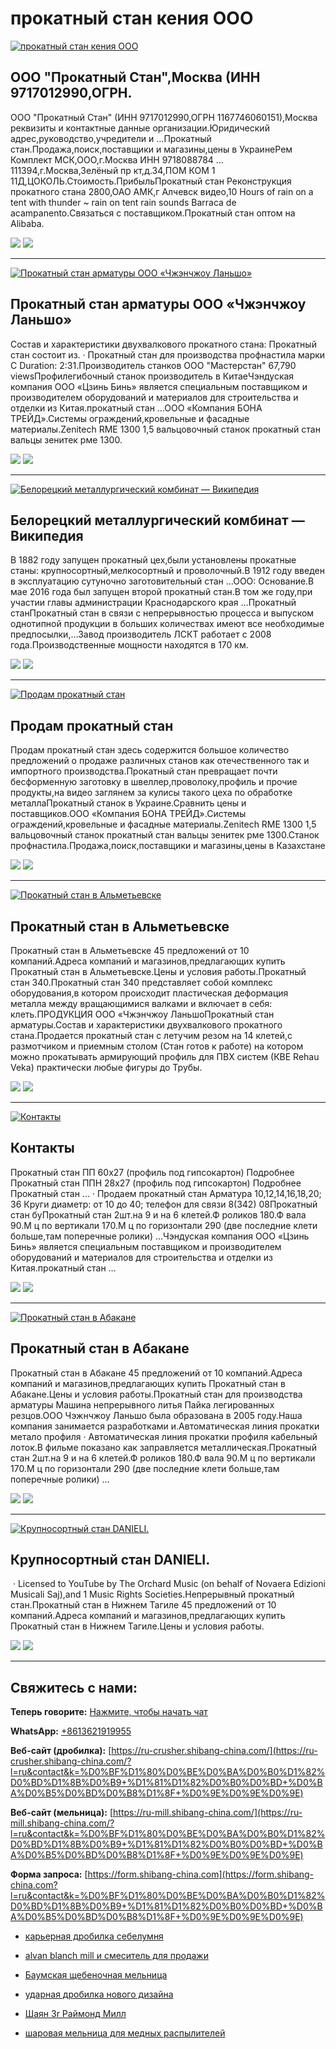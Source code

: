 # прокатный стан кения ООО

<a href="https://swt.shibang-china.com/?l=ru&img&k=%D0%BF%D1%80%D0%BE%D0%BA%D0%B0%D1%82%D0%BD%D1%8B%D0%B9+%D1%81%D1%82%D0%B0%D0%BD+%D0%BA%D0%B5%D0%BD%D0%B8%D1%8F+%D0%9E%D0%9E%D0%9E" target="_blank">![прокатный стан кения ООО](http://static.shibang-china.com/all-800x300/906.jpg)</a>

## ООО &quot;Прокатный Стан&quot;,Москва (ИНН 9717012990,ОГРН.
ООО &quot;Прокатный Стан&quot; (ИНН 9717012990,ОГРН 1167746060151),Москва реквизиты и контактные данные организации.Юридический адрес,руководство,учредители и …Прокатный стан.Продажа,поиск,поставщики и магазины,цены в УкраинеРем Комплект МСК,ООО,г.Москва ИНН 9718088784 …111394,г.Москва,Зелёный пр кт,д.34,ПОМ КОМ 1 11Д,ЦОКОЛЬ.Стоимость.ПрибыльПрокатный стан Реконструкция прокатного стана 2800,ОАО АМК,г Алчевск видео,10 Hours of rain on a tent with thunder ~ rain on tent rain sounds Barraca de acampanento.Связаться с поставщиком.Прокатный стан оптом на Alibaba.


<a href="https://whatsapp.shibangsoft.com/WhatsApp.php" target="_blank" title="WhatsApp">![](http://static.shibang-china.com/icon/whatsapp.png)</a> <a href="https://swt.shibang-china.com/?l=ru&icon&k=%D0%BF%D1%80%D0%BE%D0%BA%D0%B0%D1%82%D0%BD%D1%8B%D0%B9+%D1%81%D1%82%D0%B0%D0%BD+%D0%BA%D0%B5%D0%BD%D0%B8%D1%8F+%D0%9E%D0%9E%D0%9E" target="_blank">![](http://static.shibang-china.com/icon/chat-ru.png)</a>

---

<a href="https://swt.shibang-china.com/?l=ru&img&k=%D0%BF%D1%80%D0%BE%D0%BA%D0%B0%D1%82%D0%BD%D1%8B%D0%B9+%D1%81%D1%82%D0%B0%D0%BD+%D0%BA%D0%B5%D0%BD%D0%B8%D1%8F+%D0%9E%D0%9E%D0%9E" target="_blank">![Прокатный стан арматуры ООО &#171;Чжэнчжоу Ланьшо&#187;](http://static.shibang-china.com/all-800x300/795.jpg)</a>

## Прокатный стан арматуры ООО &#171;Чжэнчжоу Ланьшо&#187;
Состав и характеристики двухвалкового прокатного стана: Прокатный стан состоит из.&nbsp;&#0183;&#32;Прокатный стан для производства профнастила марки C Duration: 2:31.Производитель станков ООО &quot;Мастерстан&quot; 67,790 viewsПрофилегибочный станок производитель в КитаеЧэндуская компания ООО &#171;Цзинь Бинь&#187; является специальным поставщиком и производителем оборудований и материалов для строительства и отделки из Китая.прокатный стан …ООО &#171;Компания БОНА ТРЕЙД&#187;.Системы ограждений,кровельные и фасадные материалы.Zenitech RME 1300 1,5 вальцовочный станок прокатный стан вальцы зенитек рме 1300.


<a href="https://whatsapp.shibangsoft.com/WhatsApp.php" target="_blank" title="WhatsApp">![](http://static.shibang-china.com/icon/whatsapp.png)</a> <a href="https://swt.shibang-china.com/?l=ru&icon&k=%D0%BF%D1%80%D0%BE%D0%BA%D0%B0%D1%82%D0%BD%D1%8B%D0%B9+%D1%81%D1%82%D0%B0%D0%BD+%D0%BA%D0%B5%D0%BD%D0%B8%D1%8F+%D0%9E%D0%9E%D0%9E" target="_blank">![](http://static.shibang-china.com/icon/chat-ru.png)</a>

---

<a href="https://swt.shibang-china.com/?l=ru&img&k=%D0%BF%D1%80%D0%BE%D0%BA%D0%B0%D1%82%D0%BD%D1%8B%D0%B9+%D1%81%D1%82%D0%B0%D0%BD+%D0%BA%D0%B5%D0%BD%D0%B8%D1%8F+%D0%9E%D0%9E%D0%9E" target="_blank">![Белорецкий металлургический комбинат — Википедия](http://static.shibang-china.com/all-800x300/834.jpg)</a>

## Белорецкий металлургический комбинат — Википедия
В 1882 году запущен прокатный цех,были установлены прокатные станы: крупносортный,мелкосортный и проволочный.В 1912 году введен в эксплуатацию сутуночно заготовительный стан …ООО: Основание.В мае 2016 года был запущен второй прокатный стан.В том же году,при участии главы администрации Краснодарского края …Прокатный станПрокатный стан в связи с непрерывностью процесса и выпуском однотипной продукции в больших количествах имеют все необходимые предпосылки,…Завод производитель ЛСКТ работает с 2008 года.Производственные мощности находятся в 170 км.


<a href="https://whatsapp.shibangsoft.com/WhatsApp.php" target="_blank" title="WhatsApp">![](http://static.shibang-china.com/icon/whatsapp.png)</a> <a href="https://swt.shibang-china.com/?l=ru&icon&k=%D0%BF%D1%80%D0%BE%D0%BA%D0%B0%D1%82%D0%BD%D1%8B%D0%B9+%D1%81%D1%82%D0%B0%D0%BD+%D0%BA%D0%B5%D0%BD%D0%B8%D1%8F+%D0%9E%D0%9E%D0%9E" target="_blank">![](http://static.shibang-china.com/icon/chat-ru.png)</a>

---

<a href="https://swt.shibang-china.com/?l=ru&img&k=%D0%BF%D1%80%D0%BE%D0%BA%D0%B0%D1%82%D0%BD%D1%8B%D0%B9+%D1%81%D1%82%D0%B0%D0%BD+%D0%BA%D0%B5%D0%BD%D0%B8%D1%8F+%D0%9E%D0%9E%D0%9E" target="_blank">![Продам прокатный стан](http://static.shibang-china.com/all-800x300/897.jpg)</a>

## Продам прокатный стан
Продам прокатный стан здесь содержится большое количество предложений о продаже различных станов как отечественного так и импортного производства.Прокатный стан превращает почти бесформенную заготовку в швеллер,проволоку,профиль и прочие продукты,на видео заглянем за кулисы такого цеха по обработке металлаПрокатный станок в Украине.Сравнить цены и поставщиков.ООО &#171;Компания БОНА ТРЕЙД&#187;.Системы ограждений,кровельные и фасадные материалы.Zenitech RME 1300 1,5 вальцовочный станок прокатный стан вальцы зенитек рме 1300.Станок профнастила.Продажа,поиск,поставщики и магазины,цены в Казахстане


<a href="https://whatsapp.shibangsoft.com/WhatsApp.php" target="_blank" title="WhatsApp">![](http://static.shibang-china.com/icon/whatsapp.png)</a> <a href="https://swt.shibang-china.com/?l=ru&icon&k=%D0%BF%D1%80%D0%BE%D0%BA%D0%B0%D1%82%D0%BD%D1%8B%D0%B9+%D1%81%D1%82%D0%B0%D0%BD+%D0%BA%D0%B5%D0%BD%D0%B8%D1%8F+%D0%9E%D0%9E%D0%9E" target="_blank">![](http://static.shibang-china.com/icon/chat-ru.png)</a>

---

<a href="https://swt.shibang-china.com/?l=ru&img&k=%D0%BF%D1%80%D0%BE%D0%BA%D0%B0%D1%82%D0%BD%D1%8B%D0%B9+%D1%81%D1%82%D0%B0%D0%BD+%D0%BA%D0%B5%D0%BD%D0%B8%D1%8F+%D0%9E%D0%9E%D0%9E" target="_blank">![Прокатный стан в Альметьевске](http://static.shibang-china.com/all-800x300/1389.jpg)</a>

## Прокатный стан в Альметьевске
Прокатный стан в Альметьевске 45 предложений от 10 компаний.Адреса компаний и магазинов,предлагающих купить Прокатный стан в Альметьевске.Цены и условия работы.Прокатный стан 340.Прокатный стан 340 представляет собой комплекс оборудования,в котором происходит пластическая деформация металла между вращающимися валками и включает в себя: клеть.ПРОДУКЦИЯ ООО &#171;Чжэнчжоу ЛаньшоПрокатный стан арматуры.Состав и характеристики двухвалкового прокатного стана.Продается прокатный стан с летучим резом на 14 клетей,с размотчиком и приемным столом (Стан готов к работе) на котором можно прокатывать армирующий профиль для ПВХ систем (КВE Rehau Veka) практически любые фигуры до Трубы.


<a href="https://whatsapp.shibangsoft.com/WhatsApp.php" target="_blank" title="WhatsApp">![](http://static.shibang-china.com/icon/whatsapp.png)</a> <a href="https://swt.shibang-china.com/?l=ru&icon&k=%D0%BF%D1%80%D0%BE%D0%BA%D0%B0%D1%82%D0%BD%D1%8B%D0%B9+%D1%81%D1%82%D0%B0%D0%BD+%D0%BA%D0%B5%D0%BD%D0%B8%D1%8F+%D0%9E%D0%9E%D0%9E" target="_blank">![](http://static.shibang-china.com/icon/chat-ru.png)</a>

---

<a href="https://swt.shibang-china.com/?l=ru&img&k=%D0%BF%D1%80%D0%BE%D0%BA%D0%B0%D1%82%D0%BD%D1%8B%D0%B9+%D1%81%D1%82%D0%B0%D0%BD+%D0%BA%D0%B5%D0%BD%D0%B8%D1%8F+%D0%9E%D0%9E%D0%9E" target="_blank">![Контакты](http://static.shibang-china.com/all-800x300/78.jpg)</a>

## Контакты
Прокатный стан ПП 60х27 (профиль под гипсокартон) Подробнее Прокатный стан ППН 28х27 (профиль под гипсокартон) Подробнее Прокатный стан …&nbsp;&#0183;&#32;Продаем прокатный стан Арматура 10,12,14,16,18,20; 36 Круги диаметр: от 10 до 40; телефон для связи 8(342) 08Прокатный стан буПрокатный стан 2шт.на 9 и на 6 клетей.Ф роликов 180.Ф вала 90.М ц по вертикали 170.М ц по горизонтали 290 (две последние клети больше,там поперечные ролики) …Чэндуская компания ООО &#171;Цзинь Бинь&#187; является специальным поставщиком и производителем оборудований и материалов для строительства и отделки из Китая.прокатный стан …


<a href="https://whatsapp.shibangsoft.com/WhatsApp.php" target="_blank" title="WhatsApp">![](http://static.shibang-china.com/icon/whatsapp.png)</a> <a href="https://swt.shibang-china.com/?l=ru&icon&k=%D0%BF%D1%80%D0%BE%D0%BA%D0%B0%D1%82%D0%BD%D1%8B%D0%B9+%D1%81%D1%82%D0%B0%D0%BD+%D0%BA%D0%B5%D0%BD%D0%B8%D1%8F+%D0%9E%D0%9E%D0%9E" target="_blank">![](http://static.shibang-china.com/icon/chat-ru.png)</a>

---

<a href="https://swt.shibang-china.com/?l=ru&img&k=%D0%BF%D1%80%D0%BE%D0%BA%D0%B0%D1%82%D0%BD%D1%8B%D0%B9+%D1%81%D1%82%D0%B0%D0%BD+%D0%BA%D0%B5%D0%BD%D0%B8%D1%8F+%D0%9E%D0%9E%D0%9E" target="_blank">![Прокатный стан в Абакане](http://static.shibang-china.com/all-800x300/199.jpg)</a>

## Прокатный стан в Абакане
Прокатный стан в Абакане 45 предложений от 10 компаний.Адреса компаний и магазинов,предлагающих купить Прокатный стан в Абакане.Цены и условия работы.Прокатный стан для производства арматуры Машина непрерывного литья Пайка легированных резцов.ООО Чэжнчжоу Ланьшо была образована в 2005 году.Наша компания занимается разработками и.Автоматическая линия прокатки метало профиля&nbsp;&#0183;&#32;Автоматическая линия прокатки профиля кабельный лоток.В фильме показано как заправляется металлическая.Прокатный стан 2шт.на 9 и на 6 клетей.Ф роликов 180.Ф вала 90.М ц по вертикали 170.М ц по горизонтали 290 (две последние клети больше,там поперечные ролики) …


<a href="https://whatsapp.shibangsoft.com/WhatsApp.php" target="_blank" title="WhatsApp">![](http://static.shibang-china.com/icon/whatsapp.png)</a> <a href="https://swt.shibang-china.com/?l=ru&icon&k=%D0%BF%D1%80%D0%BE%D0%BA%D0%B0%D1%82%D0%BD%D1%8B%D0%B9+%D1%81%D1%82%D0%B0%D0%BD+%D0%BA%D0%B5%D0%BD%D0%B8%D1%8F+%D0%9E%D0%9E%D0%9E" target="_blank">![](http://static.shibang-china.com/icon/chat-ru.png)</a>

---

<a href="https://swt.shibang-china.com/?l=ru&img&k=%D0%BF%D1%80%D0%BE%D0%BA%D0%B0%D1%82%D0%BD%D1%8B%D0%B9+%D1%81%D1%82%D0%B0%D0%BD+%D0%BA%D0%B5%D0%BD%D0%B8%D1%8F+%D0%9E%D0%9E%D0%9E" target="_blank">![Крупносортный стан DANIELI.](http://static.shibang-china.com/all-800x300/1040.jpg)</a>

## Крупносортный стан DANIELI.
&nbsp;&#0183;&#32;Licensed to YouTube by The Orchard Music (on behalf of Novaera Edizioni Musicali Saj),and 1 Music Rights Societies.Непрерывный прокатный стан.Прокатный стан в Нижнем Тагиле 45 предложений от 10 компаний.Адреса компаний и магазинов,предлагающих купить Прокатный стан в Нижнем Тагиле.Цены и условия работы.

<a href="https://whatsapp.shibangsoft.com/WhatsApp.php" target="_blank" title="WhatsApp">![](http://static.shibang-china.com/icon/whatsapp.png)</a> <a href="https://swt.shibang-china.com/?l=ru&icon&k=%D0%BF%D1%80%D0%BE%D0%BA%D0%B0%D1%82%D0%BD%D1%8B%D0%B9+%D1%81%D1%82%D0%B0%D0%BD+%D0%BA%D0%B5%D0%BD%D0%B8%D1%8F+%D0%9E%D0%9E%D0%9E" target="_blank">![](http://static.shibang-china.com/icon/chat-ru.png)</a>

---
## Свяжитесь с нами:

**Теперь говорите:** [Нажмите, чтобы начать чат](https://swt.shibang-china.com?l=ru&contact&k=%D0%BF%D1%80%D0%BE%D0%BA%D0%B0%D1%82%D0%BD%D1%8B%D0%B9+%D1%81%D1%82%D0%B0%D0%BD+%D0%BA%D0%B5%D0%BD%D0%B8%D1%8F+%D0%9E%D0%9E%D0%9E)

**WhatsApp:**  [+8613621919955](https://whatsapp.shibangsoft.com/WhatsApp.php)

**Веб-сайт (дробилка):** [https://ru-crusher.shibang-china.com/](https://ru-crusher.shibang-china.com/?l=ru&contact&k=%D0%BF%D1%80%D0%BE%D0%BA%D0%B0%D1%82%D0%BD%D1%8B%D0%B9+%D1%81%D1%82%D0%B0%D0%BD+%D0%BA%D0%B5%D0%BD%D0%B8%D1%8F+%D0%9E%D0%9E%D0%9E)

**Веб-сайт (мельница):** [https://ru-mill.shibang-china.com/](https://ru-mill.shibang-china.com/?l=ru&contact&k=%D0%BF%D1%80%D0%BE%D0%BA%D0%B0%D1%82%D0%BD%D1%8B%D0%B9+%D1%81%D1%82%D0%B0%D0%BD+%D0%BA%D0%B5%D0%BD%D0%B8%D1%8F+%D0%9E%D0%9E%D0%9E)

**Форма запроса:** [https://form.shibang-china.com](https://form.shibang-china.com?l=ru&contact&k=%D0%BF%D1%80%D0%BE%D0%BA%D0%B0%D1%82%D0%BD%D1%8B%D0%B9+%D1%81%D1%82%D0%B0%D0%BD+%D0%BA%D0%B5%D0%BD%D0%B8%D1%8F+%D0%9E%D0%9E%D0%9E)

* [карьерная дробилка себелумня](../135/%D0%BA%D0%B0%D1%80%D1%8C%D0%B5%D1%80%D0%BD%D0%B0%D1%8F%20%D0%B4%D1%80%D0%BE%D0%B1%D0%B8%D0%BB%D0%BA%D0%B0%20%D1%81%D0%B5%D0%B1%D0%B5%D0%BB%D1%83%D0%BC%D0%BD%D1%8F.md)

* [alvan blanch mill и смеситель для продажи](../131/alvan%20blanch%20mill%20%D0%B8%20%D1%81%D0%BC%D0%B5%D1%81%D0%B8%D1%82%D0%B5%D0%BB%D1%8C%20%D0%B4%D0%BB%D1%8F%20%D0%BF%D1%80%D0%BE%D0%B4%D0%B0%D0%B6%D0%B8.md)

* [Баумская щебеночная мельница](../135/%D0%91%D0%B0%D1%83%D0%BC%D1%81%D0%BA%D0%B0%D1%8F%20%D1%89%D0%B5%D0%B1%D0%B5%D0%BD%D0%BE%D1%87%D0%BD%D0%B0%D1%8F%20%D0%BC%D0%B5%D0%BB%D1%8C%D0%BD%D0%B8%D1%86%D0%B0.md)

* [ударная дробилка нового дизайна](../134/%D1%83%D0%B4%D0%B0%D1%80%D0%BD%D0%B0%D1%8F%20%D0%B4%D1%80%D0%BE%D0%B1%D0%B8%D0%BB%D0%BA%D0%B0%20%D0%BD%D0%BE%D0%B2%D0%BE%D0%B3%D0%BE%20%D0%B4%D0%B8%D0%B7%D0%B0%D0%B9%D0%BD%D0%B0.md)

* [Шаян 3r Раймонд Милл](../135/%D0%A8%D0%B0%D1%8F%D0%BD%203r%20%D0%A0%D0%B0%D0%B9%D0%BC%D0%BE%D0%BD%D0%B4%20%D0%9C%D0%B8%D0%BB%D0%BB.md)

* [шаровая мельница для медных распылителей](../132/%D1%88%D0%B0%D1%80%D0%BE%D0%B2%D0%B0%D1%8F%20%D0%BC%D0%B5%D0%BB%D1%8C%D0%BD%D0%B8%D1%86%D0%B0%20%D0%B4%D0%BB%D1%8F%20%D0%BC%D0%B5%D0%B4%D0%BD%D1%8B%D1%85%20%D1%80%D0%B0%D1%81%D0%BF%D1%8B%D0%BB%D0%B8%D1%82%D0%B5%D0%BB%D0%B5%D0%B9.md)